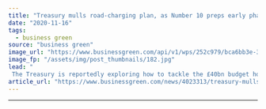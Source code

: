 ```yaml
---
title: "Treasury mulls road-charging plan, as Number 10 preps early phase out date for fossil fuelled cars"
date: "2020-11-16"
tags: 
  - business green
source: "business green"
image_url: "https://www.businessgreen.com/api/v1/wps/252c979/bca6bb3e-3cbc-4dad-9f4a-0c9debcf32f4/4/EV-charging-185x114.jpg"
image_fp: "/assets/img/post_thumbnails/182.jpg"
lead: "
 The Treasury is reportedly exploring how to tackle the £40bn budget hole that will result from the shift away from the internal combustion engine ..."
article_url: "https://www.businessgreen.com/news/4023313/treasury-mulls-road-charging-plan-preps-phase-date-fossil-fuelled-cars"
---
```


---
